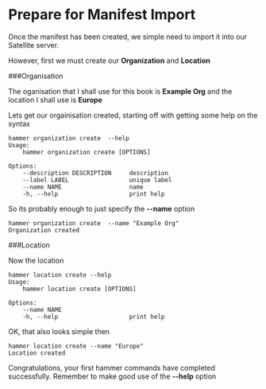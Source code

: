 # Prepare for Manifest Import

Once the manifest has been created, we simple need to import it into our Satellite server.

However, first we must create our **Organization** and **Location**

###Organisation

The oganisation that I shall use for this book is **Example Org** and the location I shall use is **Europe**

Lets get our orgainisation created, starting off with getting some help on the syntax

```
hammer organization create  --help
Usage:
    hammer organization create [OPTIONS]

Options:
    --description DESCRIPTION     description
    --label LABEL                 unique label
    --name NAME                   name
    -h, --help                    print help

```

So its probably enough to just specify the **--name** option

```
hammer organization create  --name "Example Org"
Organization created

```
###Location

Now the location

```
hammer location create --help
Usage:
    hammer location create [OPTIONS]

Options:
    --name NAME
    -h, --help                    print help

```

OK, that also looks simple then

```
hammer location create --name "Europe"
Location created
```

Congratulations, your first hammer commands have completed successfully. Remember to make good use of the **--help** option
